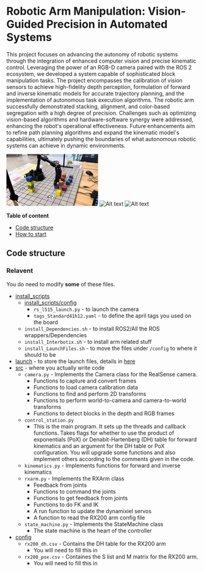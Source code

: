 # Robotic Arm Manipulation: Vision-Guided Precision in Automated Systems


This project focuses on advancing the autonomy of robotic systems through the integration of enhanced computer vision and precise kinematic control. Leveraging the power of an RGB-D camera paired with the ROS 2 ecosystem, we developed a system capable of sophisticated block manipulation tasks. The project encompasses the calibration of vision sensors to achieve high-fidelity depth perception, formulation of forward and inverse kinematic models for accurate trajectory planning, and the implementation of autonomous task execution algorithms. The robotic arm successfully demonstrated stacking, alignment, and color-based segregation with a high degree of precision. Challenges such as optimizing vision-based algorithms and hardware-software synergy were addressed, enhancing the robot's operational effectiveness. Future enhancements aim to refine path planning algorithms and expand the kinematic model's capabilities, ultimately pushing the boundaries of what autonomous robotic systems can achieve in dynamic environments.


![Alt text](/media/arm_robot_240.gif)      ![Alt text](/media/youtube-video-gif.gif)       ![Alt text](/media/youtube-video-gif(1).gif)


**Table of content**
- [Code structure](#code-structure)
- [How to start](#how-to-start)

## Code structure

### Relavent 
You do need to modify **some** of these files.
- [install_scripts](install_scripts)
    - [install_scripts/config](install_scripts/config)
        - `rs_l515_launch.py` - to launch the camera
        - `tags_Standard41h12.yaml` - to define the april tags you used on the board
    - `install_Dependencies.sh` - to install ROS2/All the ROS wrappers/Dependencies
    - `install_Interbotix.sh` - to install arm related stuff
    - `install_LaunchFiles.sh` - to move the files under `/config` to where it should to be 
- [launch](launch) - to store the launch files, details in [here](code/launch/README.md)
- [src](src) - where you actually write code
    - `camera.py` - Implements the Camera class for the RealSense camera. 
        - Functions to capture and convert frames
        - Functions to load camera calibration data
        - Functions to find and perform 2D transforms
        - Functions to perform world-to-camera and camera-to-world transforms
        - Functions to detect blocks in the depth and RGB frames
    - `control_station.py`
         - This is the main program. It sets up the threads and callback functions. Takes flags for whether to use the product of exponentials (PoX) or Denabit-Hartenberg (DH) table for forward kinematics and an argument for the DH table or PoX configuration. You will upgrade some functions and also implement others according to the comments given in the code.
    - `kinematics.py` - Implements functions for forward and inverse kinematics
    - `rxarm.py` - Implements the RXArm class
        - Feedback from joints
        - Functions to command the joints
        - Functions to get feedback from joints
        - Functions to do FK and IK
        - A run function to update the dynamixiel servos
        - A function to read the RX200 arm config file
    - `state_machine.py` - Implements the StateMachine class
        - The state machine is the heart of the controller
- [config](config)
    - `rx200_dh.csv` - Contains the DH table for the RX200 arm
        - You will need to fill this in
    - `rx200_pox.csv` - Containes the S list and M matrix for the RX200 arm.
        - You will need to fill this in

